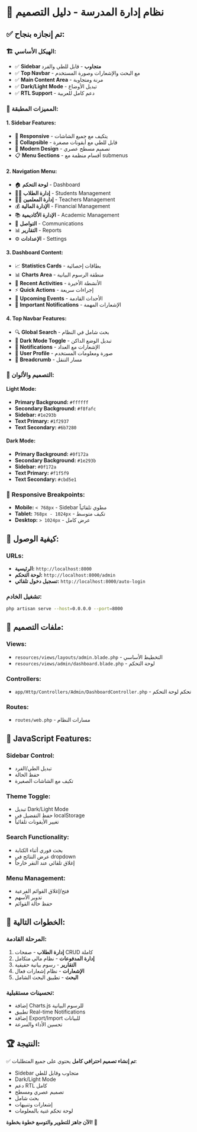 # 🎨 نظام إدارة المدرسة - دليل التصميم

## ✅ **تم إنجازه بنجاح:**

### 🏗️ **الهيكل الأساسي:**
- ✅ **Sidebar متجاوب** - قابل للطي والفرد
- ✅ **Top Navbar** - مع البحث والإشعارات وصورة المستخدم
- ✅ **Main Content Area** - مرنة ومتجاوبة
- ✅ **Dark/Light Mode** - تبديل الأوضاع
- ✅ **RTL Support** - دعم كامل للعربية

### 🎯 **المميزات المطبقة:**

#### **1. Sidebar Features:**
- 📱 **Responsive** - يتكيف مع جميع الشاشات
- 🔄 **Collapsible** - قابل للطي مع أيقونات مصغرة
- 🎨 **Modern Design** - تصميم مسطح عصري
- 📋 **Menu Sections** - أقسام منظمة مع submenus

#### **2. Navigation Menu:**
- 🏠 **لوحة التحكم** - Dashboard
- 👨‍🎓 **إدارة الطلاب** - Students Management
- 👨‍🏫 **إدارة المعلمين** - Teachers Management  
- 💰 **الإدارة المالية** - Financial Management
- 📚 **الإدارة الأكاديمية** - Academic Management
- 💬 **التواصل** - Communications
- 📊 **التقارير** - Reports
- ⚙️ **الإعدادات** - Settings

#### **3. Dashboard Content:**
- 📈 **Statistics Cards** - بطاقات إحصائية
- 📊 **Charts Area** - منطقة الرسوم البيانية
- 🔔 **Recent Activities** - الأنشطة الأخيرة
- ⚡ **Quick Actions** - إجراءات سريعة
- 📅 **Upcoming Events** - الأحداث القادمة
- 🚨 **Important Notifications** - الإشعارات المهمة

#### **4. Top Navbar Features:**
- 🔍 **Global Search** - بحث شامل في النظام
- 🌙 **Dark Mode Toggle** - تبديل الوضع الداكن
- 🔔 **Notifications** - الإشعارات مع العداد
- 👤 **User Profile** - صورة ومعلومات المستخدم
- 🍞 **Breadcrumb** - مسار التنقل

### 🎨 **التصميم والألوان:**

#### **Light Mode:**
- **Primary Background:** `#ffffff`
- **Secondary Background:** `#f8fafc`
- **Sidebar:** `#1e293b`
- **Text Primary:** `#1f2937`
- **Text Secondary:** `#6b7280`

#### **Dark Mode:**
- **Primary Background:** `#0f172a`
- **Secondary Background:** `#1e293b`
- **Sidebar:** `#0f172a`
- **Text Primary:** `#f1f5f9`
- **Text Secondary:** `#cbd5e1`

### 📱 **Responsive Breakpoints:**
- **Mobile:** `< 768px` - Sidebar مطوي تلقائياً
- **Tablet:** `768px - 1024px` - تكيف متوسط
- **Desktop:** `> 1024px` - عرض كامل

## 🚀 **كيفية الوصول:**

### **URLs:**
- **الرئيسية:** `http://localhost:8000`
- **لوحة التحكم:** `http://localhost:8000/admin`
- **تسجيل دخول تلقائي:** `http://localhost:8000/auto-login`

### **تشغيل الخادم:**
```bash
php artisan serve --host=0.0.0.0 --port=8000
```

## 📁 **ملفات التصميم:**

### **Views:**
- `resources/views/layouts/admin.blade.php` - التخطيط الأساسي
- `resources/views/admin/dashboard.blade.php` - لوحة التحكم

### **Controllers:**
- `app/Http/Controllers/Admin/DashboardController.php` - تحكم لوحة التحكم

### **Routes:**
- `routes/web.php` - مسارات النظام

## 🔧 **JavaScript Features:**

### **Sidebar Control:**
- تبديل الطي/الفرد
- حفظ الحالة
- تكيف مع الشاشات الصغيرة

### **Theme Toggle:**
- تبديل Dark/Light Mode
- حفظ التفضيل في localStorage
- تغيير الأيقونات تلقائياً

### **Search Functionality:**
- بحث فوري أثناء الكتابة
- عرض النتائج في dropdown
- إغلاق تلقائي عند النقر خارجاً

### **Menu Management:**
- فتح/إغلاق القوائم الفرعية
- تدوير الأسهم
- حفظ حالة القوائم

## 🎯 **الخطوات التالية:**

### **المرحلة القادمة:**
1. **إدارة الطلاب** - صفحات CRUD كاملة
2. **إدارة المدفوعات** - نظام مالي متكامل
3. **التقارير** - رسوم بيانية حقيقية
4. **الإشعارات** - نظام إشعارات فعال
5. **البحث** - تطبيق البحث الشامل

### **تحسينات مستقبلية:**
- إضافة Charts.js للرسوم البيانية
- تطبيق Real-time Notifications
- إضافة Export/Import للبيانات
- تحسين الأداء والسرعة

## 🏆 **النتيجة:**

✅ **تم إنشاء تصميم احترافي كامل** يحتوي على جميع المتطلبات:
- Sidebar متجاوب وقابل للطي
- Dark/Light Mode
- دعم RTL كامل
- تصميم عصري ومسطح
- بحث شامل
- إشعارات وتنبيهات
- لوحة تحكم غنية بالمعلومات

**الآن جاهز للتطوير والتوسع خطوة بخطوة! 🚀**